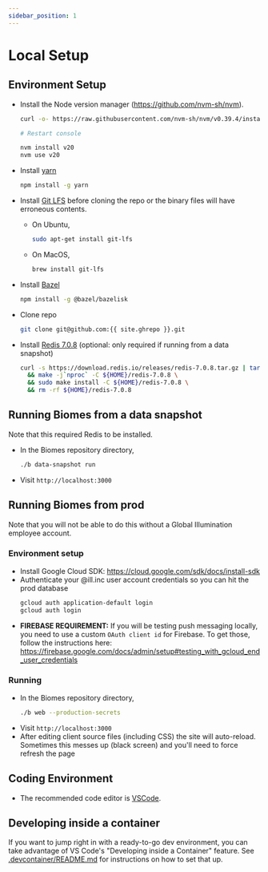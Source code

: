 ```yaml
---
sidebar_position: 1
---
```


# Local Setup

## Environment Setup

- Install the Node version manager (https://github.com/nvm-sh/nvm).

  ```bash
  curl -o- https://raw.githubusercontent.com/nvm-sh/nvm/v0.39.4/install.sh | bash

  # Restart console

  nvm install v20
  nvm use v20
  ```

- Install [yarn](https://yarnpkg.com/)
  ```bash
  npm install -g yarn
  ```
- Install [Git LFS](https://git-lfs.github.com/) before cloning the repo or the binary files will have erroneous contents.
  - On Ubuntu,
    ```bash
    sudo apt-get install git-lfs
    ```
  - On MacOS,
    ```bash
    brew install git-lfs
    ```
- Install [Bazel](https://bazel.build/install)
  ```bash
  npm install -g @bazel/bazelisk
  ```
- Clone repo
  ```bash
  git clone git@github.com:{{ site.ghrepo }}.git
  ```
- Install [Redis 7.0.8](https://redis.io/) (optional: only required if running from a data snapshot)
  ```bash
  curl -s https://download.redis.io/releases/redis-7.0.8.tar.gz | tar xvz -C ${HOME} \
    && make -j`nproc` -C ${HOME}/redis-7.0.8 \
    && sudo make install -C ${HOME}/redis-7.0.8 \
    && rm -rf ${HOME}/redis-7.0.8
  ```

## Running Biomes from a data snapshot

Note that this required Redis to be installed.

- In the Biomes repository directory,
  ```bash
  ./b data-snapshot run
  ```
- Visit `http://localhost:3000`

## Running Biomes from prod

Note that you will not be able to do this without a Global Illumination employee account.

### Environment setup

- Install Google Cloud SDK: https://cloud.google.com/sdk/docs/install-sdk
- Authenticate your @ill.inc user account credentials so you can hit the prod database
  ```bash
  gcloud auth application-default login
  gcloud auth login
  ```
- **FIREBASE REQUIREMENT:** If you will be testing push messaging locally, you need to use a custom `OAuth client id` for Firebase. To get those, follow the instructions here: https://firebase.google.com/docs/admin/setup#testing_with_gcloud_end_user_credentials

### Running

- In the Biomes repository directory,
  ```bash
  ./b web --production-secrets
  ```
- Visit `http://localhost:3000`
- After editing client source files (including CSS) the site will auto-reload. Sometimes this messes up (black screen) and you'll need to force refresh the page

## Coding Environment

- The recommended code editor is [VSCode](https://code.visualstudio.com/).

## Developing inside a container

If you want to jump right in with a ready-to-go dev environment, you can take advantage of VS Code's "Developing inside a Container" feature. See [.devcontainer/README.md](https://github.com/ill-inc/biomes-game/blob/main/.devcontainer/README.md) for instructions on how to set that up.
